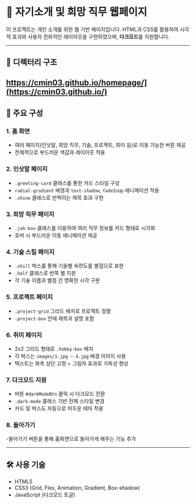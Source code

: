 # 🎨 자기소개 및 희망 직무 웹페이지

이 프로젝트는 개인 소개를 위한 웹 기반 페이지입니다. HTML과 CSS를 활용하여 시각적 효과와 사용자 친화적인 레이아웃을 구현하였으며, **다크모드**를 지원합니다.

---

## 📁 디렉터리 구조

https://cmin03.github.io/homepage/](https://cmin03.github.io/)
---
## 📌 주요 구성

### 1. 홈 화면
- 여러 페이지(인삿말, 희망 직무, 기술, 프로젝트, 취미 등)로 이동 가능한 버튼 제공  
- 전체적으로 부드러운 색감과 레이아웃 적용  

### 2. 인삿말 페이지
- `.greeting-card` 클래스를 통한 카드 스타일 구성  
- `radial-gradient` 배경과 `text-shadow`, `fadeInUp` 애니메이션 적용  
- `.shine` 클래스로 반짝이는 제목 효과 구현  

### 3. 희망 직무 페이지
- `.job-box` 클래스를 이용하여 여러 직무 정보를 카드 형태로 시각화  
- 호버 시 부드러운 이동 애니메이션 제공  

### 4. 기술 스킬 페이지
- `.skill` 박스를 통해 기술별 숙련도를 별점으로 표현  
- `.half` 클래스로 반쪽 별 지원  
- 각 기술 이름과 별점 간 명확한 시각 구분  

### 5. 프로젝트 페이지
- `.project-grid` 그리드 배치로 프로젝트 정렬  
- `.project-box` 안에 제목과 설명 포함  

### 6. 취미 페이지
- 2x2 그리드 형태로 `.hobby-box` 배치  
- 각 박스는 `images/1.jpg ~ 4.jpg` 배경 이미지 사용  
- 텍스트는 좌측 상단 고정 + 그림자 효과로 가독성 향상  

### 7. 다크모드 지원
- 버튼 `#darkModeBtn` 클릭 시 다크모드 전환  
- `.dark-mode` 클래스 기반 전체 스타일 변경  
- 카드 및 박스도 자동으로 어두운 테마 적용  



### 8. 돌아가기
-돌아가기 버튼을 통해 홈화면으로 돌아가게 해주는 기능 추가

---





## 🛠 사용 기술

- HTML5  
- CSS3 (Grid, Flex, Animation, Gradient, Box-shadow)  
- JavaScript (다크모드 토글)
